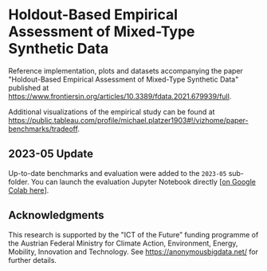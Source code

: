 
# Holdout-Based Empirical Assessment of Mixed-Type Synthetic Data

Reference implementation, plots and datasets accompanying the paper "Holdout-Based Empirical Assessment of Mixed-Type Synthetic Data" published at https://www.frontiersin.org/articles/10.3389/fdata.2021.679939/full.

Additional visualizations of the empirical study can be found at https://public.tableau.com/profile/michael.platzer1903#!/vizhome/paper-benchmarks/tradeoff.

## 2023-05 Update

Up-to-date benchmarks and evaluation were added to the `2023-05` sub-folder. You can launch the evaluation Jupyter Notebook directly [[on Google Colab here](https://colab.research.google.com/github/mostly-ai/paper-fidelity-accuracy/blob/dev/2023-05/evaluate.ipynb)].

## Acknowledgments

This research is supported by the "ICT of the Future” funding programme of the Austrian Federal Ministry for Climate Action, Environment, Energy, Mobility, Innovation and Technology. See https://anonymousbigdata.net/ for further details.
